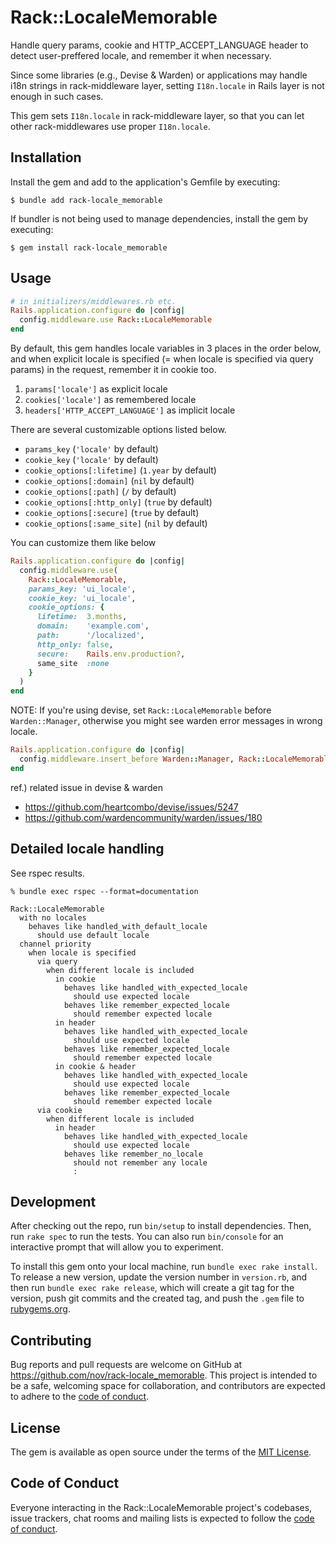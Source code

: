 # Rack::LocaleMemorable

Handle query params, cookie and HTTP_ACCEPT_LANGUAGE header to detect user-preffered locale, and remember it when necessary.

Since some libraries (e.g., Devise & Warden) or applications may handle i18n strings in rack-middleware layer, setting `I18n.locale` in Rails layer is not enough in such cases.

This gem sets `I18n.locale` in rack-middleware layer, so that you can let other rack-middlewares use proper `I18n.locale`.

## Installation

Install the gem and add to the application's Gemfile by executing:

    $ bundle add rack-locale_memorable

If bundler is not being used to manage dependencies, install the gem by executing:

    $ gem install rack-locale_memorable

## Usage

```ruby
# in initializers/middlewares.rb etc.
Rails.application.configure do |config|
  config.middleware.use Rack::LocaleMemorable
end
```

By default, this gem handles locale variables in 3 places in the order below, and when explicit locale is specified (= when locale is specified via query params) in the request, remember it in cookie too.

1. `params['locale']` as explicit locale
2. `cookies['locale']` as remembered locale
3. `headers['HTTP_ACCEPT_LANGUAGE']` as implicit locale

There are several customizable options listed below.

* `params_key` (`'locale'` by default)
* `cookie_key` (`'locale'` by default)
* `cookie_options[:lifetime]` (`1.year` by default)
* `cookie_options[:domain]` (`nil` by default)
* `cookie_options[:path]` (`/` by default)
* `cookie_options[:http_only]` (`true` by default)
* `cookie_options[:secure]` (`true` by default)
* `cookie_options[:same_site]` (`nil` by default)

You can customize them like below

```ruby
Rails.application.configure do |config|
  config.middleware.use(
    Rack::LocaleMemorable,
    params_key: 'ui_locale',
    cookie_key: 'ui_locale',
    cookie_options: {
      lifetime:  3.months,
      domain:    'example.com',
      path:      '/localized',
      http_only: false,
      secure:    Rails.env.production?,
      same_site  :none
    }
  )
end
```

NOTE: If you're using devise, set `Rack::LocaleMemorable` before `Warden::Manager`, otherwise you might see warden error messages in wrong locale.

```ruby
Rails.application.configure do |config|
  config.middleware.insert_before Warden::Manager, Rack::LocaleMemorable
end
```

ref.) related issue in devise & warden
* https://github.com/heartcombo/devise/issues/5247
* https://github.com/wardencommunity/warden/issues/180


## Detailed locale handling

See rspec results.

```console
% bundle exec rspec --format=documentation

Rack::LocaleMemorable
  with no locales
    behaves like handled_with_default_locale
      should use default locale
  channel priority
    when locale is specified
      via query
        when different locale is included
          in cookie
            behaves like handled_with_expected_locale
              should use expected locale
            behaves like remember_expected_locale
              should remember expected locale
          in header
            behaves like handled_with_expected_locale
              should use expected locale
            behaves like remember_expected_locale
              should remember expected locale
          in cookie & header
            behaves like handled_with_expected_locale
              should use expected locale
            behaves like remember_expected_locale
              should remember expected locale
      via cookie
        when different locale is included
          in header
            behaves like handled_with_expected_locale
              should use expected locale
            behaves like remember_no_locale
              should not remember any locale
              :
```

## Development

After checking out the repo, run `bin/setup` to install dependencies. Then, run `rake spec` to run the tests. You can also run `bin/console` for an interactive prompt that will allow you to experiment.

To install this gem onto your local machine, run `bundle exec rake install`. To release a new version, update the version number in `version.rb`, and then run `bundle exec rake release`, which will create a git tag for the version, push git commits and the created tag, and push the `.gem` file to [rubygems.org](https://rubygems.org).

## Contributing

Bug reports and pull requests are welcome on GitHub at https://github.com/nov/rack-locale_memorable. This project is intended to be a safe, welcoming space for collaboration, and contributors are expected to adhere to the [code of conduct](https://github.com/nov/rack-locale_memorable/blob/master/CODE_OF_CONDUCT.md).

## License

The gem is available as open source under the terms of the [MIT License](https://opensource.org/licenses/MIT).

## Code of Conduct

Everyone interacting in the Rack::LocaleMemorable project's codebases, issue trackers, chat rooms and mailing lists is expected to follow the [code of conduct](https://github.com/nov/rack-locale_memorable/blob/master/CODE_OF_CONDUCT.md).
